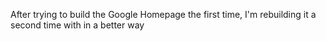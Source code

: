 After trying to build the Google Homepage the first time, I'm rebuilding it a second time with in a better way